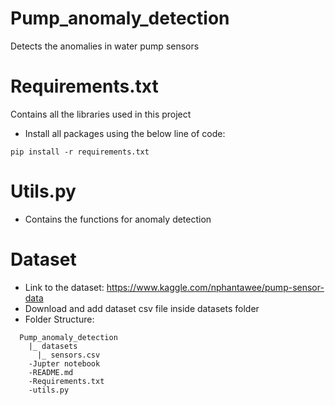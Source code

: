 # Pump_anomaly_detection
Detects the anomalies in water pump sensors

# Requirements.txt
Contains all the libraries used in this project
* Install all packages using the below line of code:
```
pip install -r requirements.txt
```

# Utils.py
* Contains the functions for anomaly detection

# Dataset
* Link to the dataset: https://www.kaggle.com/nphantawee/pump-sensor-data
* Download and add dataset csv file inside datasets folder
* Folder Structure:
```
  Pump_anomaly_detection
    |_ datasets
      |_ sensors.csv
    -Jupter notebook
    -README.md
    -Requirements.txt
    -utils.py
``` 


